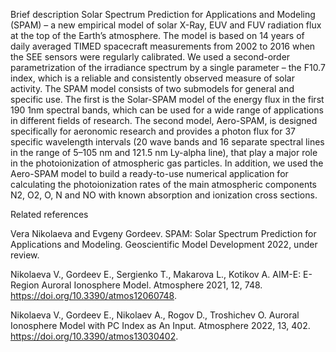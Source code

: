 Brief description
Solar Spectrum Prediction for Applications and Modeling (SPAM) – a new empirical model of solar X-Ray, EUV and FUV radiation flux at the top of the Earth’s atmosphere. The model is based on 14 years of daily averaged TIMED spacecraft measurements from 2002 to 2016 when the SEE sensors were regularly calibrated. We used a second-order parametrization of the irradiance spectrum by a single parameter – the F10.7 index, which is a reliable and consistently observed measure of solar activity. The SPAM model consists of two submodels for general and specific use. The first is the Solar-SPAM model of the energy flux in the first 190 1nm spectral bands, which can be used for a wide range of applications in different fields of research. The second model, Aero-SPAM, is designed specifically for aeronomic research and provides a photon flux for 37 specific wavelength intervals (20 wave bands and 16 separate spectral lines in the range of 5–105 nm and 121.5 nm Ly-alpha line), that play a major role in the photoionization of atmospheric gas particles. In addition, we used the Aero-SPAM model to build a ready-to-use numerical application for calculating the photoionization rates of the main atmospheric components N2, O2, O, N and NO with known absorption and ionization cross sections.




Related references

Vera Nikolaeva and Evgeny Gordeev. SPAM: Solar Spectrum Prediction for Applications and Modeling. Geoscientific Model Development 2022, under review.

Nikolaeva V., Gordeev E., Sergienko T., Makarova L., Kotikov A. AIM-E: E-Region Auroral Ionosphere Model. Atmosphere 2021, 12, 748. https://doi.org/10.3390/atmos12060748.

Nikolaeva V., Gordeev E., Nikolaev A., Rogov D., Troshichev O. Auroral Ionosphere Model with PC Index as An Input. Atmosphere 2022, 13, 402. https://doi.org/10.3390/atmos13030402.
